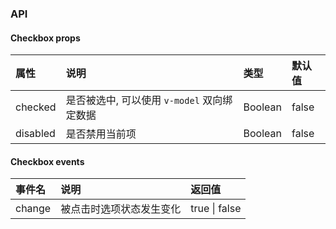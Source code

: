 ### API

#### Checkbox props
| 属性 | 说明 | 类型 | 默认值 |
| :------------ | :------------ | :------------ | :------------ |
| checked | 是否被选中, 可以使用 `v-model` 双向绑定数据 | Boolean | false |
| disabled | 是否禁用当前项 | Boolean | false

#### Checkbox events
| 事件名 | 说明 | 返回值 |
| :------------ | :------------ | :------------ |
| change | 被点击时选项状态发生变化 | true \| false |